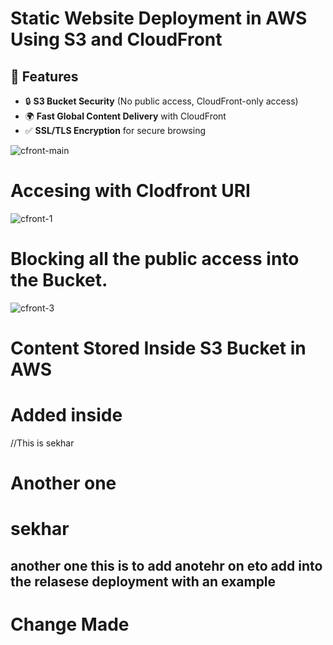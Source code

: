 #  Static Website Deployment in AWS Using S3 and CloudFront

## 📌 Features
- 🔒 **S3 Bucket Security** (No public access, CloudFront-only access)
- 🌍 **Fast Global Content Delivery** with CloudFront
- ✅ **SSL/TLS Encryption** for secure browsing

![cfront-main](https://github.com/user-attachments/assets/5cefb2f4-606e-4006-84c5-ba9711510515)
#  Accesing with Clodfront URI

![cfront-1](https://github.com/user-attachments/assets/d86b73ea-b621-4657-b0dd-6d55657a002f)
# Blocking all the public access into the Bucket.

![cfront-3](https://github.com/user-attachments/assets/34c0b664-6dde-4a2c-9baf-80013626db5d)

# Content Stored Inside S3 Bucket in AWS


# Added inside 

//This is sekhar
# Another one 


# sekhar
## another one this is to add anotehr on eto add into the relasese deployment with an example

# Change Made
